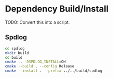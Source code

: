 # Dependency Build/Install

TODO: Convert this into a script.

## Spdlog

```sh
cd spdlog
mkdir build
cd build
cmake .. -DSPDLOG_INSTALL=ON
cmake --build . --config Release
cmake --install . --prefix ../../build/spdlog
```
